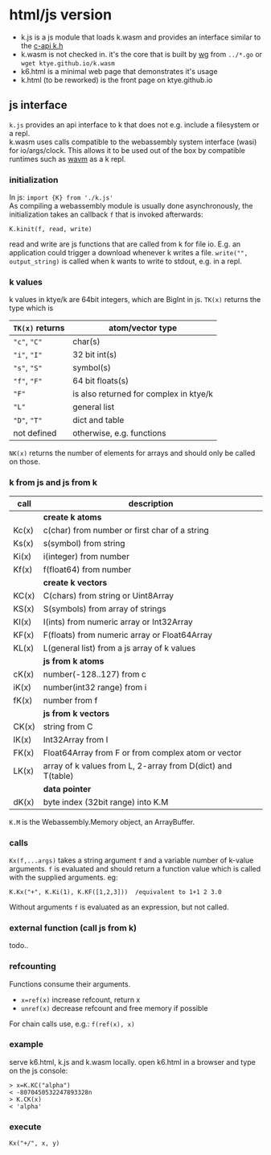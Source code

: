 # html/js version

- k.js is a js module that loads k.wasm and provides an interface similar to the [c-api k.h](../+/k.h)
- k.wasm is not checked in. it's the core that is built by [wg](https://github.com/ktye/wg) from `../*.go` or `wget ktye.github.io/k.wasm`
- k6.html is a minimal web page that demonstrates it's usage
- k.html (to be reworked) is the front page on ktye.github.io

## js interface
`k.js` provides an api interface to k that does not e.g. include a filesystem or a repl.  
k.wasm uses calls compatible to the webassembly system interface (wasi) for io/args/clock.
This allows it to be used out of the box by compatible runtimes such as [wavm](https://github.com/WAVM/WAVM) as a k repl.

### initialization
In js: `import {K} from './k.js'`  
As compiling a webassembly module is usually done asynchronously, the initialization takes an callback `f` that is invoked afterwards:
```
K.kinit(f, read, write) 
```
read and write are js functions that are called from k for file io.
E.g. an application could trigger a download whenever k writes a file.
`write("", output_string)` is called when k wants to write to stdout, e.g. in a repl.

### k values
k values in ktye/k are 64bit integers, which are BigInt in js.
`TK(x)` returns the type which is

| `TK(x)` returns | atom/vector type |
| --- | --- |
| `"c"`, `"C"` | char(s) |
| `"i"`, `"I"` | 32 bit int(s) |
| `"s"`, `"S"` | symbol(s) |
| `"f"`, `"F"` | 64 bit floats(s) |
| `"F"`        | is also returned for complex in ktye/k |
| `"L"`        | general list |
| `"D"`, `"T"` | dict and table |
| not defined  | otherwise, e.g. functions |



`NK(x)` returns the number of elements for arrays and should only be called on those.

### k from js and js from k
| call | description |
| ---- | ----------- |
|      | **create k atoms** |
|Kc(x) |c(char) from number or first char of a string|
|Ks(x) |s(symbol) from string|
|Ki(x) |i(integer) from number|
|Kf(x) |f(float64) from number|
|      | **create k vectors** |
|KC(x) |C(chars) from string or Uint8Array|
|KS(x) |S(symbols) from array of strings|
|KI(x) |I(ints) from numeric array or Int32Array|
|KF(x) |F(floats) from numeric array or Float64Array|
|KL(x) |L(general list) from a js array of k values|
|      | **js from k atoms** |
|cK(x) |number(-128..127) from c|
|iK(x) |number(int32 range) from i|
|fK(x) |number from f |
|      | **js from k vectors** |
|CK(x) |string from C|
|IK(x) |Int32Array from I|
|FK(x) |Float64Array from F or from complex atom or vector|
|LK(x) |array of k values from L, 2-array from D(dict) and T(table)|
|      | **data pointer**|
|dK(x) |byte index (32bit range) into K.M|

`K.M` is the Webassembly.Memory object, an ArrayBuffer.

### calls
`Kx(f,...args)` takes a string argument `f` and a variable number of k-value arguments.
`f` is evaluated and should return a function value which is called with the supplied arguments. eg:

```
K.Kx("+", K.Ki(1), K.KF([1,2,3]))  /equivalent to 1+1 2 3.0
```

Without arguments `f` is evaluated as an expression, but not called.

### external function (call js from k)
todo..

### refcounting
Functions consume their arguments.

- `x=ref(x)` increase refcount, return x
- `unref(x)` decrease refcount and free memory if possible

For chain calls use, e.g.: `f(ref(x), x)`

### example
serve k6.html, k.js and k.wasm locally. open k6.html in a browser and type on the js console:

```
> x=K.KC("alpha")
< -8070450532247893328n
> K.CK(x)
< 'alpha'
```

### execute
```
Kx("+/", x, y) 
```
